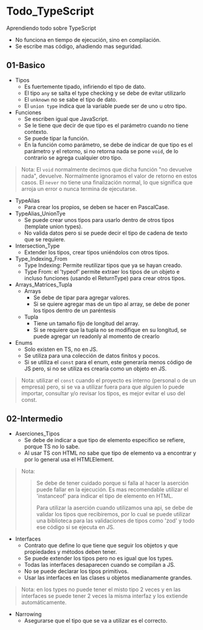 # Todo_TypeScript

Aprendiendo todo sobre TypeScript

- No funciona en tiempo de ejecución, sino en compilación.
- Se escribe mas código, añadiendo mas seguridad.

## 01-Basico

- Tipos
  - Es fuertemente tipado, infiriendo el tipo de dato.
  - El tipo `any` se salta el type checking y se debe de evitar utilizarlo
  - El `unknown` no se sabe el tipo de dato.
  - El `union type` indica que la variable puede ser de uno u otro tipo.
- Funciones
  - Se escriben igual que JavaScript.
  - Se le tiene que decir de que tipo es el parámetro cuando no tiene contexto.
  - Se puede tipar la función.
  - En la función como parámetro, se debe de indicar de que tipo es el parámetro y el retorno, si no retorna nada se pone `void`, de lo contrario se agrega cualquier otro tipo.

> Nota: El `void` normalmente decimos que dicha función "no devuelve nada", devuelve. Normalmente ignoramos el valor de retorno en estos casos. El `never` no tiene una finalización normal, lo que significa que arroja un error o nunca termina de ejecutarse.

- TypeAlias
  - Para crear los propios, se deben se hacer en PascalCase.
- TypeAlias_UnionTye
  - Se puede crear unos tipos para usarlo dentro de otros tipos (template union types).
  - No valida datos pero si se puede decir el tipo de cadena de texto que se requiere.
- Intersection_Type
  - Extender los tipos, crear tipos uniéndolos con otros tipos.
- Type_Indexing_From
  - Type Indexing: Permite reutilizar tipos que ya se hayan creado.
  - Type From: el 'typeof' permite extraer los tipos de un objeto e incluso funciones (usando el ReturnType) para crear otros tipos.
- Arrays_Matrices_Tupla
  - Arrays
    - Se debe de tipar para agregar valores.
    - Si se quiere agregar mas de un tipo al array, se debe de poner los tipos dentro de un paréntesis
  - Tupla
    - Tiene un tamaño fijo de longitud del array.
    - Si se requiere que la tupla no se modifique en su longitud, se puede agregar un readonly al momento de crearlo
- Enums
  - Solo existen en TS, no en JS.
  - Se utiliza para una colección de datos finitos y pocos.
  - Si se utiliza el `const` para el enum, este generaría menos código de JS pero, si no se utiliza es crearía como un objeto en JS.

> Nota: utilizar el `const` cuando el proyecto es interno (personal o de un empresa) pero, si se va a utilizar fuera para que alguien lo puede importar, consultar y/o revisar los tipos, es mejor evitar el uso del const.

## 02-Intermedio

- Aserciones_Tipos
  - Se debe de indicar a que tipo de elemento especifico se refiere, porque TS no lo sabe.
  - Al usar TS con HTML no sabe que tipo de elemento va a encontrar y por lo general usa el HTMLElement.

> Nota:
>> Se debe de tener cuidado porque si falla al hacer la aserción puede fallar en la ejecución. Es mas recomendable utilizar el 'instanceof' para indicar el tipo de elemento en HTML.
>>
>> Para utilizar la aserción cuando utilizamos una api, se debe de validar los tipos que recibiremos, por lo cual se puede utilizar una biblioteca para las validaciones de tipos como 'zod' y todo ese código si se ejecuta en JS.

- Interfaces
  - Contrato que define lo que tiene que seguir los objetos y que propiedades y métodos deben tener.
  - Se puede extender los tipos pero no es igual que los types.
  - Todas las interfaces desaparecen cuando se compilan a JS.
  - No se puede declarar los tipos primitivos.
  - Usar las interfaces en las clases u objetos medianamente grandes.

> Nota: en los types no puede tener el misto tipo 2 veces y en las interfaces se puede tener 2 veces la misma interfaz y los extiende automáticamente.

- Narrowing
  - Asegurarse que el tipo que se va a utilizar es el correcto.
